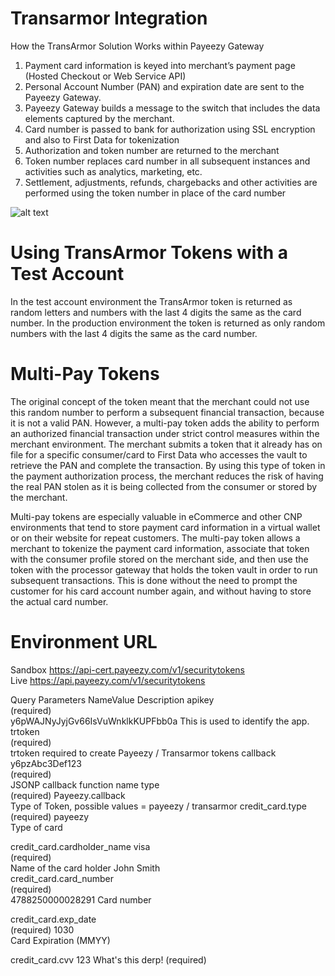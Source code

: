 # Transarmor Integration

How the TransArmor Solution Works within Payeezy Gateway

1. Payment card information is keyed into merchant’s payment page (Hosted Checkout or Web Service API)
2. Personal Account Number (PAN) and expiration date are sent to the Payeezy Gateway.
3. Payeezy Gateway builds a message to the switch that includes the data elements captured by the merchant.
4. Card number is passed to bank for authorization using SSL encryption and also to First Data for tokenization
5. Authorization and token number are returned to the merchant
6. Token number replaces card number in all subsequent instances and activities such as analytics, marketing, etc.
7. Settlement, adjustments, refunds, chargebacks and other activities are performed using the token number in place of the card number


![alt text](https://support.payeezy.com/hc/en-us/article_attachments/201871749/2451-TransArmor-CNP-visual-update__2_.png "Logo Title Text 1")


# Using TransArmor Tokens with a Test Account

In the test account environment the TransArmor token is returned as random letters and numbers with the last 4 digits the same as the card number.  In the production environment the token is returned as only random numbers with the last 4 digits the same as the card number. 

# Multi-Pay Tokens

The original concept of the token meant that the merchant could not use this random number to perform a subsequent financial transaction, because it is not a valid PAN. However, a multi-pay token adds the ability to perform an authorized financial transaction under strict control measures within the merchant environment. The merchant submits a token that it already has on file for a specific consumer/card to First Data who accesses the vault to retrieve the PAN and complete the transaction. By using this type of token in the payment authorization process, the merchant reduces the risk of having the real PAN stolen as it is being collected from the consumer or stored by the merchant.

Multi-pay tokens are especially valuable in eCommerce and other CNP environments that tend to store payment card information in a virtual wallet or on their website for repeat customers. The multi-pay token allows a merchant to tokenize the payment card information, associate that token with the consumer profile stored on the merchant side, and then use the token with the processor gateway that holds the token vault in order to run subsequent transactions. This is done without the need to prompt the customer for his card account number again, and without having to store the actual card number.


# Environment	URL
Sandbox                https://api-cert.payeezy.com/v1/securitytokens     
Live	                 https://api.payeezy.com/v1/securitytokens


Query Parameters					NameValue								Description
apikey 								                                        
(required)                                                                  
                                    y6pWAJNyJyjGv66IsVuWnklkKUPFbb0a        This is used to identify the app.
trtoken 							                                        
(required)                                                                  
                                                                            trtoken required to create Payeezy / Transarmor tokens
callback 							y6pzAbc3Def123                          
(required)                                                                  
                                                                            JSONP callback function name
type 								                                        
(required)                          Payeezy.callback                        
                                                                            Type of Token, possible values = payeezy / transarmor
credit_card.type 					                                        
(required)                          payeezy                                 
                                                                            Type of card
                                                                            
credit_card.cardholder_name 		visa                                    
(required)                                                                  
                                                                            Name of the card holder
                                    John Smith                              
credit_card.card_number 			                                        
(required)                                                                  
                                    4788250000028291                        Card number
                                                                            
credit_card.exp_date 				                                        
(required)                          1030                                    
                                                                            Card Expiration (MMYY)
                                                                            
credit_card.cvv						123                                     What's this derp!
(required)                                                                  
                                                                            



